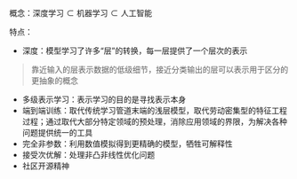 概念：$\text{深度学习}\subset\text{机器学习}\subset\text{人工智能}$

特点：

+ 深度：模型学习了许多“层”的转换，每一层提供了一个层次的表示
> 靠近输入的层表示数据的低级细节，接近分类输出的层可以表示用于区分的更抽象的概念
>

+ 多级表示学习：表示学习的目的是寻找表示本身
+ 端到端训练：取代传统学习管道末端的浅层模型，取代劳动密集型的特征工程过程；通过取代大部分特定领域的预处理，消除应用领域的界限，为解决各种问题提供统一的工具
+ 完全非参数：利用数值模拟得到更精确的模型，牺牲可解释性
+ 接受次优解：处理非凸非线性优化问题
+ 社区开源精神
